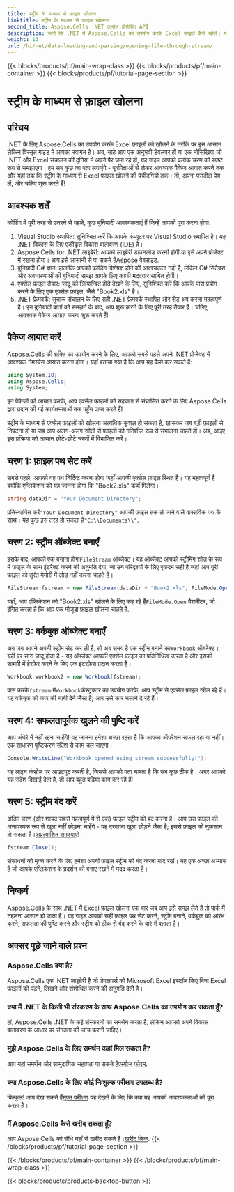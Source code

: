 ```yaml
---
title: स्ट्रीम के माध्यम से फ़ाइल खोलना
linktitle: स्ट्रीम के माध्यम से फ़ाइल खोलना
second_title: Aspose.Cells .NET एक्सेल प्रोसेसिंग API
description: जानें कि .NET में Aspose.Cells का उपयोग करके Excel फ़ाइलें कैसे खोलें। यह शुरुआती लोगों के लिए सुविधाजनक गाइड कुशल फ़ाइल हैंडलिंग के लिए चरण-दर-चरण निर्देश प्रदान करता है।
weight: 13
url: /hi/net/data-loading-and-parsing/opening-file-through-stream/
---
```


{{< blocks/products/pf/main-wrap-class >}}
{{< blocks/products/pf/main-container >}}
{{< blocks/products/pf/tutorial-page-section >}}

# स्ट्रीम के माध्यम से फ़ाइल खोलना

## परिचय
.NET के लिए Aspose.Cells का उपयोग करके Excel फ़ाइलों को खोलने के तरीके पर इस आसान लेकिन विस्तृत गाइड में आपका स्वागत है। अब, चाहे आप एक अनुभवी डेवलपर हों या एक नौसिखिया जो .NET और Excel संचालन की दुनिया में अपने पैर जमा रहे हों, यह गाइड आपको प्रत्येक चरण को स्पष्ट रूप से समझाएगा। हम सब कुछ का पता लगाएंगे - पूर्वापेक्षाओं से लेकर आवश्यक पैकेज आयात करने तक और यहां तक कि स्ट्रीम के माध्यम से Excel फ़ाइल खोलने की पेचीदगियों तक। तो, अपना पसंदीदा पेय लें, और चलिए शुरू करते हैं!
## आवश्यक शर्तें
कोडिंग में पूरी तरह से उतरने से पहले, कुछ बुनियादी आवश्यकताएं हैं जिन्हें आपको पूरा करना होगा:
1. Visual Studio स्थापित: सुनिश्चित करें कि आपके कंप्यूटर पर Visual Studio स्थापित है। यह .NET विकास के लिए एकीकृत विकास वातावरण (IDE) है।
2.  Aspose.Cells for .NET लाइब्रेरी: आपको लाइब्रेरी डाउनलोड करनी होगी या इसे अपने प्रोजेक्ट में रखना होगा। आप इसे आसानी से पा सकते हैं[Aspose वेबसाइट](https://releases.aspose.com/cells/net/).
3. बुनियादी C# ज्ञान: हालांकि आपको कोडिंग विशेषज्ञ होने की आवश्यकता नहीं है, लेकिन C# सिंटैक्स और अवधारणाओं की बुनियादी समझ आपके लिए काफी मददगार साबित होगी।
4. एक्सेल फ़ाइल तैयार: जादू को क्रियान्वित होते देखने के लिए, सुनिश्चित करें कि आपके पास प्रयोग करने के लिए एक एक्सेल फ़ाइल, जैसे "Book2.xls" है।
5. .NET फ्रेमवर्क: सुचारू संचालन के लिए सही .NET फ्रेमवर्क स्थापित और सेट अप करना महत्वपूर्ण है।
इन बुनियादी बातों को समझने के बाद, आप शुरू करने के लिए पूरी तरह तैयार हैं। चलिए, आवश्यक पैकेज आयात करना शुरू करते हैं!
## पैकेज आयात करें
Aspose.Cells की शक्ति का उपयोग करने के लिए, आपको सबसे पहले अपने .NET प्रोजेक्ट में आवश्यक नेमस्पेस आयात करना होगा। यहाँ बताया गया है कि आप यह कैसे कर सकते हैं:
```csharp
using System.IO;
using Aspose.Cells;
using System;
```
इन पैकेजों को आयात करके, आप एक्सेल फाइलों को सहजता से संचालित करने के लिए Aspose.Cells द्वारा प्रदान की गई कार्यक्षमताओं तक पहुँच प्राप्त करते हैं!

स्ट्रीम के माध्यम से एक्सेल फ़ाइलों को खोलना अत्यधिक कुशल हो सकता है, खासकर जब बड़ी फ़ाइलों से निपटना हो या जब आप अलग-अलग स्रोतों से फ़ाइलों को गतिशील रूप से संभालना चाहते हों। अब, आइए इस प्रक्रिया को आसान छोटे-छोटे चरणों में विभाजित करें।
## चरण 1: फ़ाइल पथ सेट करें
सबसे पहले, आपको वह पथ निर्दिष्ट करना होगा जहाँ आपकी एक्सेल फ़ाइल स्थित है। यह महत्वपूर्ण है क्योंकि एप्लिकेशन को यह जानना होगा कि "Book2.xls" कहाँ मिलेगा।
```csharp
string dataDir = "Your Document Directory";
```
 प्रतिस्थापित करें`"Your Document Directory"` आपकी फ़ाइल तक ले जाने वाले वास्तविक पथ के साथ। यह कुछ इस तरह हो सकता है`"C:\\Documents\\"`.
## चरण 2: स्ट्रीम ऑब्जेक्ट बनाएँ
 इसके बाद, आपको एक बनाना होगा`FileStream` ऑब्जेक्ट। यह ऑब्जेक्ट आपको स्ट्रीमिंग स्रोत के रूप में फ़ाइल के साथ इंटरैक्ट करने की अनुमति देगा, जो उन परिदृश्यों के लिए एकदम सही है जहां आप पूरी फ़ाइल को तुरंत मेमोरी में लोड नहीं करना चाहते हैं।
```csharp
FileStream fstream = new FileStream(dataDir + "Book2.xls", FileMode.Open);
```
 यहाँ, आप एप्लिकेशन को "Book2.xls" खोलने के लिए कह रहे हैं`FileMode.Open` पैरामीटर, जो इंगित करता है कि आप एक मौजूदा फ़ाइल खोलना चाहते हैं.
## चरण 3: वर्कबुक ऑब्जेक्ट बनाएँ
 अब जब आपने अपनी स्ट्रीम सेट कर ली है, तो अब समय है एक स्ट्रीम बनाने का`Workbook` ऑब्जेक्ट। यहीं पर सारा जादू होता है - यह ऑब्जेक्ट आपकी एक्सेल फ़ाइल का प्रतिनिधित्व करता है और इसकी सामग्री में हेरफेर करने के लिए एक इंटरफ़ेस प्रदान करता है।
```csharp
Workbook workbook2 = new Workbook(fstream);
```
 पास करके`fstream` में`Workbook`कंस्ट्रक्टर का उपयोग करके, आप स्ट्रीम से एक्सेल फ़ाइल खोल रहे हैं। यह वर्कबुक को कार की चाबी देने जैसा है; आप उसे कार चलाने दे रहे हैं।
## चरण 4: सफलतापूर्वक खुलने की पुष्टि करें
आप अंधेरे में नहीं रहना चाहेंगे! यह जानना हमेशा अच्छा रहता है कि आपका ऑपरेशन सफल रहा या नहीं। एक साधारण पुष्टिकरण संदेश से काम चल जाएगा।
```csharp
Console.WriteLine("Workbook opened using stream successfully!");
```
यह लाइन कंसोल पर आउटपुट करती है, जिससे आपको पता चलता है कि सब कुछ ठीक है। अगर आपको यह संदेश दिखाई देता है, तो आप बहुत बढ़िया काम कर रहे हैं!
## चरण 5: स्ट्रीम बंद करें
 अंतिम चरण (और शायद सबसे महत्वपूर्ण में से एक) फ़ाइल स्ट्रीम को बंद करना है। आप उस फ़ाइल को अनावश्यक रूप से खुला नहीं छोड़ना चाहेंगे - यह दरवाज़ा खुला छोड़ने जैसा है; इससे फ़ाइल को नुकसान हो सकता है।[अप्रत्याशित समस्याएं](https://forum.aspose.com/c/cells/9)!
```csharp
fstream.Close();
```
संसाधनों को मुक्त करने के लिए हमेशा अपनी फ़ाइल स्ट्रीम को बंद करना याद रखें। यह एक अच्छा अभ्यास है जो आपके एप्लिकेशन के प्रदर्शन को बनाए रखने में मदद करता है।
## निष्कर्ष
Aspose.Cells के साथ .NET में Excel फ़ाइल खोलना एक बार जब आप इसे समझ लेते हैं तो पार्क में टहलना आसान हो जाता है। यह गाइड आपको सही फ़ाइल पथ सेट करने, स्ट्रीम बनाने, वर्कबुक को आरंभ करने, सफलता की पुष्टि करने और स्ट्रीम को ठीक से बंद करने के बारे में बताता है। 
## अक्सर पूछे जाने वाले प्रश्न
### Aspose.Cells क्या है?
Aspose.Cells एक .NET लाइब्रेरी है जो डेवलपर्स को Microsoft Excel इंस्टॉल किए बिना Excel फ़ाइलों को पढ़ने, लिखने और संशोधित करने की अनुमति देती है।
### क्या मैं .NET के किसी भी संस्करण के साथ Aspose.Cells का उपयोग कर सकता हूँ?
हां, Aspose.Cells .NET के कई संस्करणों का समर्थन करता है, लेकिन आपको अपने विकास वातावरण के आधार पर संगतता की जांच करनी चाहिए।
### मुझे Aspose.Cells के लिए समर्थन कहां मिल सकता है?
 आप यहां समर्थन और सामुदायिक सहायता पा सकते हैं[एस्पोज फोरम](https://forum.aspose.com/c/cells/9).
### क्या Aspose.Cells के लिए कोई निःशुल्क परीक्षण उपलब्ध है?
 बिल्कुल! आप देख सकते हैं[मुफ्त परीक्षण](https://releases.aspose.com/) यह देखने के लिए कि क्या यह आपकी आवश्यकताओं को पूरा करता है।
### मैं Aspose.Cells कैसे खरीद सकता हूँ?
 आप Aspose.Cells को सीधे यहाँ से खरीद सकते हैं।[खरीद लिंक](https://purchase.aspose.com/buy).
{{< /blocks/products/pf/tutorial-page-section >}}

{{< /blocks/products/pf/main-container >}}
{{< /blocks/products/pf/main-wrap-class >}}

{{< blocks/products/products-backtop-button >}}
